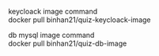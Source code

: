 keycloack image  command
<br>
docker pull binhan21/quiz-keycloack-image

db mysql image command
<br>
docker pull binhan21/quiz-db-image
